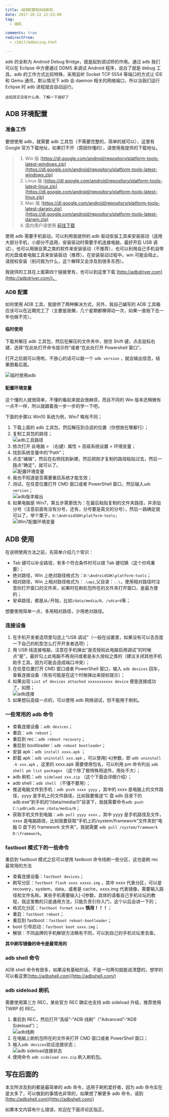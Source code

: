 ```yaml
---
title: ADB配置和ADB刷机
date: 2017-10-22 22:53:00
tag:
  - 搞机

comments: true
redirectFrom:
  - /2017/AdbUsing.html

---
```


adb 的全称为 Android Debug Bridge，就是起到调试桥的作用。通过 adb 我们可以在 Eclipse 中方便通过 DDMS 来调试 Android 程序，说白了就是 debug 工具。adb 的工作方式比较特殊，采用监听 Socket TCP 5554 等端口的方式让 IDE 和 Qemu 通讯，默认情况下 adb 会 daemon 相关的网络端口，所以当我们运行 Eclipse 时 adb 进程就会自动运行。

<!-- more -->

`这段其实没有什么用，了解一下就好了`

## ADB 环境配置

### 准备工作

要想使用 adb，就需要 adb 工具包（不需要完整的，简单的就可以），这里有 Google 官方下载地址，如果打不开（原因你懂的），请使用我提供的下载地址。

> 1. Win 版 [https://dl.google.com/android/repository/platform-tools-latest-windows.zip](https://dl.google.com/android/repository/platform-tools-latest-windows.zip)
> 2. Linux 版 [https://dl.google.com/android/repository/platform-tools-latest-linux.zip](https://dl.google.com/android/repository/platform-tools-latest-linux.zip)
> 3. Mac 版 [https://dl.google.com/android/repository/platform-tools-latest-darwin.zip](https://dl.google.com/android/repository/platform-tools-latest-darwin.zip)
> 4. 国内用户请使用 [前往下载](https://pan.lanzou.com/b86819/)

使用 adb 需要手机驱动，可以利用我提供的 adb 驱动安装工具来安装驱动（适用大部分手机，小部分不适用，安装驱动时需要手机连接电脑，最好开启 USB 调试），也可以用豌豆荚之类的软件来安装驱动（不推荐），也可以利用自己手机自带的光盘或者电脑工具来安装驱动（推荐）。在安装驱动过程中，win 可能会阻止，请授权安装（别问我为什么，这个解释又会涉及到很多东西）。

我提供的工具在上面第四个链接里有，也可以到这里下载 [http://adbdriver.com](http://adbdriver.com/)。

### ADB 配置

如何使用 ADB 工具，我提供了两种解决方式，另外，我自己编写的 ADB 工具箱应该可以在近期完工了（主要是我懒，几个星期都懒得动一次，如果一直拖下去一年也做不完）。

#### 临时使用

下载并解压 adb 工具包，然后在解压的文件夹中，按住 Shift 键，点击鼠标右键，选择“在此处打开命令提示符”或者“在此处打开 Powershell 窗口”。

打开之后就可以用啦，不放心的话可以敲一个 `adb version` ，就会输出信息，结果图看后面。

![临时使用adb](https://i.loli.net/2017/10/02/59d20d4fef964.gif)

#### 配置环境变量

这个懂的人就很简单，不懂的看起来就会很麻烦，而且不同的 Win 版本还稍微有一点不一样，所以就跟着我一步一步的学一下吧。

下面的步骤以 Win10 系统为例，Win7 略有不同；

1. 下载上面的 adb 工具包，然后解压到合适的位置（你想放在哪都行）；
2. 复制工具包的路径；  
   ![adb工具路径](https://i.loli.net/2017/10/02/59d20ffb3346f.png)
3. 依次打开 此电脑 > （右键）属性 > 高级系统设置 > 环境变量；
4. 找到系统变量中的“Path”；
5. 点击“编辑”，然后在右侧找到新建，然后把刚才复制的路径粘贴过去，然后一路点“确定”，就可以了。  
   ![配置环境变量](https://i.loli.net/2017/10/02/59d211c3f2110.png)
6. 我也不知道是否需要重启系统才能生效；
7. 测试，在任意位置打开 CMD 窗口或者 PowerShell 窗口，然后输入`adb version`；  
   ![adb版本输出](https://i.loli.net/2017/10/02/59d2130398784.png)
8. 如果电脑是 Win7，第五步需更改为：在最后粘贴复制的文件夹路径，并添加分号（注意前面有没有分号，还有，分号要是英文的分号），然后一路确定就可以了，举个栗子，`D:\AndroidSDK\platform-tools;`  
   ![Win7配置环境变量](https://i.loli.net/2017/10/02/59d21423b0430.png)

## ADB 使用

在说明使用方法之前，先简单介绍几个常识：

- Tab 键可以补全路径，有多个符合条件时可以按 Tab 键切换（这个炒鸡重要）；
- 绝对路径，Win 上绝对路径格式为：`D:\AndroidSDK\platform-tools`；
- 相对路径，Win 上相对路径格式为：`.\api`,父目录：`..\`，使用相对路径时注意你打开窗口的文件夹，如果时在刷机包所在的文件夹打开窗口，是最方便的；
- 安卓路径，都是从`/`开始，比如`/data/media/0`、`/sdcard`等；

想要使用简单一点，多用相对路径，少用绝对路径。

### 连接设备

1. 在手机开发者选项里勾选上“USB 调试”（一般在设置里，如果没有可以去百度一下自己的机型怎么打开开发者选项）；
2. 用 USB 线连接电脑，注意在手机弹出“是否授权此电脑启用调试”的时候点“是”，最好勾上此电脑不再询问或者是永久授权之类的（建议关闭其他手机助手工具，因为可能会造成端口冲突）；
3. 在任意位置打开 CMD 窗口或者 PowerShell 窗口，输入 `adb devices` 回车，查看连接设备（有些可能是在这个时候弹出来授权提示）；
4. 如果出现 `List of devices attached xxxxxxxxxxx device` 便是连接成功了，如图；  
   ![adb连接](https://i.loli.net/2017/10/02/59d21915bf157.png)
5. 如果想玩高级一点的，可以使用 adb 网络调试，但不能用于刷机。

### 一些常用的 adb 命令

- 查看连接设备：`adb devices`；
- 重启：`adb reboot`；
- 重启到 rec：`adb reboot recovery`；
- 重启到 bootloader：`adb reboot bootloader`；
- 安装 apk：`adb install xxxx.apk` ；
- 卸载 apk：`adb uninstall xxx.apk` ，可以使用[-k]参数，即 `adb uninstall -k xxx.apk` ，这里的 xxxx.apk 需要使用包名，可以利用 pm 命令列出 `adb shell pm list packages` （这个除了极特殊用途外，用处不大）；
- adb 刷机：`adb sideload xxx.zip` （这个下面会详细介绍）；
- adb shell：`adb shell` （不懂不要用）；
- 推送电脑文件到手机：`adb push xxxx yyyy` ，其中的 xxxx 是电脑上的文件路径，yyyy 是手机上的文件路径，比如我要推送“C 盘 adb 目录下的 adb.exe”到手机的“/data/media/0”目录下，我就需要命令`adb push C:\adb\adb.exe /data/media/0`；
- 获取手机文件到电脑：`adb pull yyyy xxxx` ，其中 yyyy 是手机路径及文件，xxxx 是电脑路径，比如我要获取“手机上的/system/framework”文件夹到“电脑 D 盘下的 framework 文件夹”，我就需要 `adb pull /system/framework D:\framework`。

### fastboot 模式下的一些命令

重启到 fastboot 模式之后可以使用 fastboot 命令线刷一些分区，这也是刷 rec 最常用的方法

- 查看连接设备：`fastboot devices`；
- 刷写分区：`fastboot flash xxxx xxxxx.img` ，其中 xxxx 代表分区，可以是 recovery，system，data，或者是 cache，xxxx.img 代表镜像，需要输入路径和文件名称。某些手机需要输入[-i]参数，具体的请看自己手机论坛的教程，我这里教的只是通用方法，只能负责引你入门，这个以后会讲一下的；
- 格式化分区：`fastboot format xxxx` **慎用！！！**；
- 重启：`fastboot reboot`；
- 重启到 fastboot：`fastboot reboot-bootloader`；
- boot 引导启动：`fastboot boot xxxx.img`；
- 解锁：不同品牌的手机解锁方法略有不同，可以到自己的手机论坛里去查。

**其中刷写镜像的命令是最常用的**

### adb shell 命令

ADB shell 命令有很多，如果没有基础的话，不是一句两句就能说清楚的，想学的可以看这里[http://adbshell.com](http://adbshell.com/)

### adb sideload 刷机

需要使用第三方 REC，某些官方 REC 确实也支持 adb sideload 升级，推荐使用 TWRP 的 REC。

1. 重启到 REC，然后打开“高级”-“ADB 线刷”（“Advanced”-“ADB Sideload”）；  
   ![adb线刷](https://i.loli.net/2017/10/02/59d21ed5a34fa.png)
2. 在电脑上刷机包所在的文件夹打开 CMD 窗口或者 PowerShell 窗口；
3. 输入`adb devices`验证连接状态；  
   ![adb sideload连接状态](https://i.loli.net/2017/10/02/59d21f9eead63.png)
4. 使用命令 `adb sideload xxx.zip` 刷入刷机包。

## 写在后面的

本文所涉及到的都是最简单的 adb 命令，适用于刷机爱好者，因为 adb 命令实在是太多了，可以做到的事情也非常的，如果想了解更多 adb 命令，请到[http://adbshell.com](http://adbshell.com/)

如果本文内容有什么错误，欢迎在下面评论区指正。
